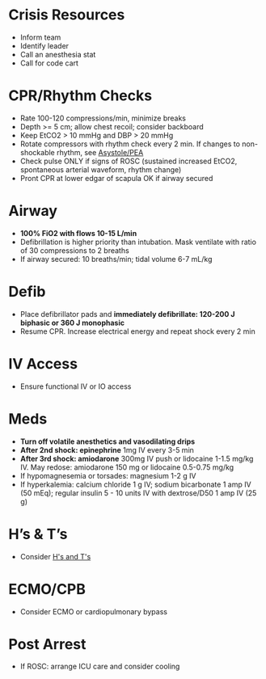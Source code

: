 # Crisis Resources
* Inform team
* Identify leader
* Call an anesthesia stat
* Call for code cart

# CPR/Rhythm Checks
* Rate 100-120 compressions/min, minimize breaks
* Depth >= 5 cm; allow chest recoil; consider backboard
* Keep EtCO2 > 10 mmHg and DBP > 20 mmHg
* Rotate compressors with rhythm check every 2 min. If changes to non-shockable rhythm, see [Asystole/PEA]( ACLS-AsystolePEA)
* Check pulse ONLY if signs of ROSC (sustained increased EtCO2, spontaneous arterial waveform, rhythm change)
* Pront CPR at lower edgar of scapula OK if airway secured

# Airway
* **100% FiO2 with flows 10-15 L/min**
* Defibrillation is higher priority than intubation. Mask ventilate with ratio of 30 compressions to 2 breaths
* If airway secured: 10 breaths/min; tidal volume 6-7 mL/kg

# Defib
* Place defibrillator pads and **immediately defibrillate: 120-200 J biphasic or 360 J monophasic**
* Resume CPR. Increase electrical energy and repeat shock every 2 min

# IV Access
* Ensure functional IV or IO access

# Meds
* **Turn off volatile anesthetics and vasodilating drips**
* **After 2nd shock: epinephrine** 1mg IV every 3-5 min
* **After 3rd shock: amiodarone** 300mg IV push or lidocaine 1-1.5 mg/kg IV. May redose: amiodarone 150 mg or lidocaine 0.5-0.75 mg/kg
* If hypomagnesemia or torsades: magnesium 1-2 g IV
* If hyperkalemia: calcium chloride 1 g IV; sodium bicarbonate 1 amp IV (50 mEq); regular insulin 5 - 10 units IV with dextrose/D50 1 amp IV (25 g)

# H’s & T’s
* Consider [H's and T's](HandTs)

# ECMO/CPB
* Consider ECMO or cardiopulmonary bypass

# Post Arrest
* If ROSC: arrange ICU care and consider cooling
